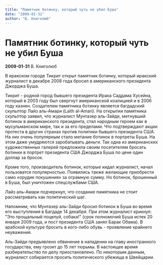 ```yaml
---
title: "Памятник ботинку, который чуть не убил Буша"
date: "2009-01-31"
author: "В. Книголюб"
---
```


# Памятник ботинку, который чуть не убил Буша

**2009-01-31** В. Книголюб

В иракском городе Тикрит открыт памятник ботинку, который иракский журналист в декабре 2008 года бросил в американского президента Джорджа Буша.

Тикрит - родной город бывшего президента Ирака Саддама Хусейна, который в 2003 году был свергнут американской коалицией и в 2006 году казнен. Создателем памятника ботинку является багдадский скульптор Лайз аль-Амари (Laith al-Amari). На открытии памятника скульптор заявил, что журналист Мунтазер аль-Зайди, метнувший ботинок в американского президента, стал народным героем как в мусульманском мире, так и за его пределами. Что подтверждают акции протеста в других странах против политики бывшего президента США. На них очень популярным стало метание ботинок в портреты Буша. На этом даже умудряются заробатывать деньги. Так одна из американских художественных галерей предложила своим посетителям бросать ботинки в портрет президента США Джорджа Буша по цене один доллар за бросок.

Кроме того, производитель ботинок, которые кидал журналист, начал пользоватся популярностью. Появились также  желающие приобрести само «орудие покушения» за ограмную сумму. Но ботинок, брошенный в Буша, был уничтожен спецслужбами США.

Лайз аль-Амари подчеркнул, что создание памятника не стоит рассматривать как политический шаг.

Напомним, что Мунтазер аль-Зайди бросил ботинок в Буша во время его выступления в Багдаде 14 декабря. При этом журналист крикнул: "Это прощальный поцелуй, собака!" (срок полномочий Буша истек 20 января 2009 года, и пост президента США занял Барак Обама). В арабской культуре бросить в кого-либо обувь - проявление крайнего неуважения.

Аль-Зайди предъявлено обвинение в нападении на главу иностранного государства, ему грозит до 15 лет тюрьмы. В настоящее время разбирательство по делу приостановлено. По некоторым данным, журналист собирается просить политического убежища в Швейцарии.
